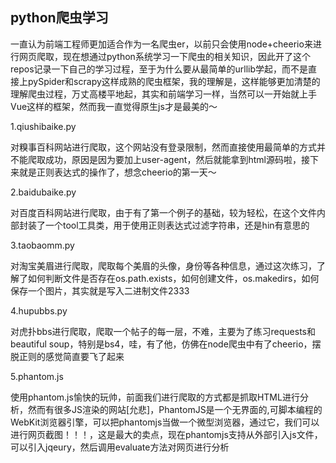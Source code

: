 ## python爬虫学习

一直认为前端工程师更加适合作为一名爬虫er，以前只会使用node+cheerio来进行网页爬取，现在想通过python系统学习一下爬虫的相关知识，因此开了这个repos记录一下自己的学习过程，至于为什么要从最简单的urllib学起，而不是直接上pySpider和scrapy这样成熟的爬虫框架，我的理解是，这样能够更加清楚的理解爬虫过程，万丈高楼平地起，其实和前端学习一样，当然可以一开始就上手Vue这样的框架，然而我一直觉得原生js才是最美的～

1.qiushibaike.py

对糗事百科网站进行爬取，这个网站没有登录限制，然而直接使用最简单的方式并不能爬取成功，原因是因为要加上user-agent，然后就能拿到html源码啦，接下来就是正则表达式的操作了，想念cheerio的第一天～

2.baidubaike.py

对百度百科网站进行爬取，由于有了第一个例子的基础，较为轻松，在这个文件内部封装了一个tool工具类，用于使用正则表达式过滤字符串，还是hin有意思的

3.taobaomm.py

对淘宝美眉进行爬取，爬取每个美眉的头像，身份等各种信息，通过这次练习，了解了如何判断文件是否存在os.path.exists，如何创建文件，os.makedirs，如何保存一个图片，其实就是写入二进制文件2333

4.hupubbs.py

对虎扑bbs进行爬取，爬取一个帖子的每一层，不难，主要为了练习requests和beautiful soup，特别是bs4，哇，有了他，仿佛在node爬虫中有了cheerio，摆脱正则的感觉简直要飞了起来

5.phantom.js

使用phantom.js愉快的玩帅，前面我们进行爬取的方式都是抓取HTML进行分析，然而有很多JS渲染的网站[允悲]，PhantomJS是一个无界面的,可脚本编程的WebKit浏览器引擎，可以把phantomjs当做一个微型浏览器，通过它，我们可以进行网页截图！！！，这是最大的卖点，现在phantomjs支持从外部引入js文件，可以引入jqeury，然后调用evaluate方法对网页进行分析